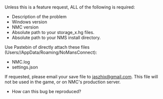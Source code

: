 Unless this is a feature request, ALL of the following is required:

- Description of the problem
- Windows version
- NMC version
- Absolute path to your storage_x.hg files.
- Absolute path to your NMS install directory.

Use Pastebin of directly attach these files (Users/<Username>/AppData/Roaming/NoMansConnect):

- NMC.log
- settings.json

If requested, please email your save file to jaszhix@gmail.com. This file will not be used in the game, or on NMC's production server.

- How can this bug be reproduced?